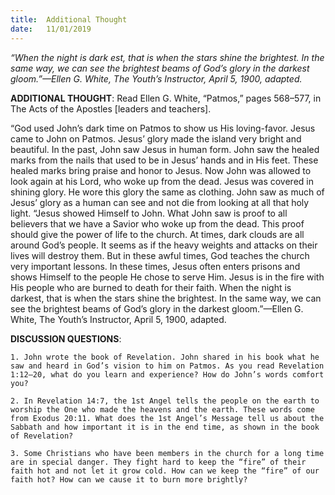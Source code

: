 ```yaml
---
title:  Additional Thought
date:   11/01/2019
---
```


_“When the night is dark­ est, that is when the stars shine the brightest. In the same way, we can see the brightest beams of God’s glory in the darkest gloom.”—Ellen G. White, The Youth’s Instructor, April 5, 1900, adapted._

**ADDITIONAL THOUGHT**: Read Ellen G. White, “Patmos,” pages 568–577, in The Acts of the Apostles [leaders and teachers].

“God used John’s dark time on Patmos to show us His loving-favor. Jesus came to John on Patmos. Jesus’ glory made the island very bright and beautiful. In the past, John saw Jesus in human form. John saw the healed marks from the nails that used to be in Jesus’ hands and in His feet. These healed marks bring praise and honor to Jesus. Now John was allowed to look again at his Lord, who woke up from the dead. Jesus was covered in shining glory. He wore this glory the same as clothing. John saw as much of Jesus’ glory as a human can see and not die from looking at all that holy light. “Jesus showed Himself to John. What John saw is proof to all believers that we have a Savior who woke up from the dead. This proof should give the power of life to the church. At times, dark clouds are all around God’s people. It seems as if the heavy weights and attacks on their lives will destroy them. But in these awful times, God teaches the church very important lessons. In these times, Jesus often enters prisons and shows Himself to the people He chose to serve Him. Jesus is in the fire with His people who are burned to death for their faith. When the night is darkest, that is when the stars shine the brightest. In the same way, we can see the brightest beams of God’s glory in the darkest gloom.”—Ellen G. White, The Youth’s Instructor, April 5, 1900, adapted.

**DISCUSSION QUESTIONS**:

`1. John wrote the book of Revelation. John shared in his book what he saw and heard in God’s vision to him on Patmos. As you read Revelation 1:12–20, what do you learn and experience? How do John’s words comfort you?`

`2. In Revelation 14:7, the 1st Angel tells the people on the earth to worship the One who made the heavens and the earth. These words come from Exodus 20:11. What does the 1st Angel’s Message tell us about the Sabbath and how important it is in the end time, as shown in the book of Revelation?`

`3. Some Christians who have been members in the church for a long time are in special danger. They fight hard to keep the “fire” of their faith hot and not let it grow cold. How can we keep the “fire” of our faith hot? How can we cause it to burn more brightly?`